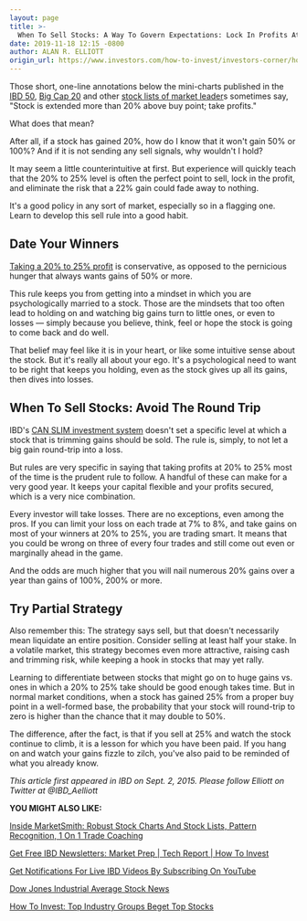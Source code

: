 ```yaml
---
layout: page
title: >-
  When To Sell Stocks: A Way To Govern Expectations: Lock In Profits At 20% To 25%
date: 2019-11-18 12:15 -0800
author: ALAN R. ELLIOTT
origin_url: https://www.investors.com/how-to-invest/investors-corner/how-to-handle-stock-market-expectations
---
```





Those short, one-line annotations below the mini-charts published in the [IBD 50](https://research.investors.com/stock-lists/ibd-50/), [Big Cap 20](https://research.investors.com/stock-lists/big-cap-20/) and other [stock lists of market leader](https://www.investors.com/stock-lists/stocks-to-watch-top-rated-ipos-big-caps-and-growth-stocks/)s sometimes say, "Stock is extended more than 20% above buy point; take profits."




What does that mean?


After all, if a stock has gained 20%, how do I know that it won't gain 50% or 100%? And if it is not sending any sell signals, why wouldn't I hold?


It may seem a little counterintuitive at first. But experience will quickly teach that the 20% to 25% level is often the perfect point to sell, lock in the profit, and eliminate the risk that a 22% gain could fade away to nothing.


It's a good policy in any sort of market, especially so in a flagging one. Learn to develop this sell rule into a good habit.


Date Your Winners
-----------------


[Taking a 20% to 25% profit](https://www.investors.com/how-to-invest/investors-corner/how-to-build-long-term-profits-in-stocks-take-many-gains-at-20-25/) is conservative, as opposed to the pernicious hunger that always wants gains of 50% or more.


This rule keeps you from getting into a mindset in which you are psychologically married to a stock. Those are the mindsets that too often lead to holding on and watching big gains turn to little ones, or even to losses — simply because you believe, think, feel or hope the stock is going to come back and do well.


That belief may feel like it is in your heart, or like some intuitive sense about the stock. But it's really all about your ego. It's a psychological need to want to be right that keeps you holding, even as the stock gives up all its gains, then dives into losses.


When To Sell Stocks: Avoid The Round Trip
-----------------------------------------


IBD's [CAN SLIM investment system](https://www.investors.com/ibd-university/can-slim/) doesn't set a specific level at which a stock that is trimming gains should be sold. The rule is, simply, to not let a big gain round-trip into a loss.


But rules are very specific in saying that taking profits at 20% to 25% most of the time is the prudent rule to follow. A handful of these can make for a very good year. It keeps your capital flexible and your profits secured, which is a very nice combination.


Every investor will take losses. There are no exceptions, even among the pros. If you can limit your loss on each trade at 7% to 8%, and take gains on most of your winners at 20% to 25%, you are trading smart. It means that you could be wrong on three of every four trades and still come out even or marginally ahead in the game.


And the odds are much higher that you will nail numerous 20% gains over a year than gains of 100%, 200% or more.


Try Partial Strategy
--------------------


Also remember this: The strategy says sell, but that doesn't necessarily mean liquidate an entire position. Consider selling at least half your stake. In a volatile market, this strategy becomes even more attractive, raising cash and trimming risk, while keeping a hook in stocks that may yet rally.


Learning to differentiate between stocks that might go on to huge gains vs. ones in which a 20% to 25% take should be good enough takes time. But in normal market conditions, when a stock has gained 25% from a proper buy point in a well-formed base, the probability that your stock will round-trip to zero is higher than the chance that it may double to 50%.


The difference, after the fact, is that if you sell at 25% and watch the stock continue to climb, it is a lesson for which you have been paid. If you hang on and watch your gains fizzle to zilch, you've also paid to be reminded of what you already know.


*This article first appeared in IBD on Sept. 2, 2015. Please follow Elliott on Twitter at @IBD\_Aelliott*


**YOU MIGHT ALSO LIKE:**


[Inside MarketSmith: Robust Stock Charts And Stock Lists, Pattern Recognition, 1 On 1 Trade Coaching](https://shop.investors.com/offer/splashresponsive.aspx?id=ms-3weeks)


[Get Free IBD Newsletters: Market Prep \| Tech Report \| How To Invest](https://shop.investors.com/offer/splashresponsive.aspx?id=newsletters-howtoinvest)


[Get Notifications For Live IBD Videos By Subscribing On YouTube](https://www.youtube.com/investorsbusinessdaily)


[Dow Jones Industrial Average Stock News](http://www.investors.com/news/dow-jones-industrial-average-and-dow-stocks-news-and-analysis)


[How To Invest: Top Industry Groups Beget Top Stocks](https://www.investors.com/how-to-invest/investors-corner/top-industry-groups-beget-top-stocks/)




